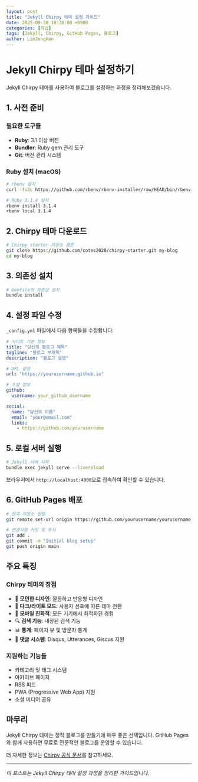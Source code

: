 ```yaml
---
layout: post
title: "Jekyll Chirpy 테마 설정 가이드"
date: 2025-09-30 18:30:00 +0900
categories: [학습]
tags: [Jekyll, Chirpy, GitHub Pages, 블로그]
author: LimJongHan
---
```


# Jekyll Chirpy 테마 설정하기

Jekyll Chirpy 테마를 사용하여 블로그를 설정하는 과정을 정리해보겠습니다.

## 1. 사전 준비

### 필요한 도구들
- **Ruby**: 3.1 이상 버전
- **Bundler**: Ruby gem 관리 도구
- **Git**: 버전 관리 시스템

### Ruby 설치 (macOS)
```bash
# rbenv 설치
curl -fsSL https://github.com/rbenv/rbenv-installer/raw/HEAD/bin/rbenv-installer | bash

# Ruby 3.1.4 설치
rbenv install 3.1.4
rbenv local 3.1.4
```

## 2. Chirpy 테마 다운로드

```bash
# Chirpy starter 저장소 클론
git clone https://github.com/cotes2020/chirpy-starter.git my-blog
cd my-blog
```

## 3. 의존성 설치

```bash
# Gemfile의 의존성 설치
bundle install
```

## 4. 설정 파일 수정

`_config.yml` 파일에서 다음 항목들을 수정합니다:

```yaml
# 사이트 기본 정보
title: "당신의 블로그 제목"
tagline: "블로그 부제목"
description: "블로그 설명"

# URL 설정
url: "https://yourusername.github.io"

# 소셜 정보
github:
  username: your_github_username

social:
  name: "당신의 이름"
  email: "your@email.com"
  links:
    - https://github.com/yourusername
```

## 5. 로컬 서버 실행

```bash
# Jekyll 서버 시작
bundle exec jekyll serve --livereload
```

브라우저에서 `http://localhost:4000`으로 접속하여 확인할 수 있습니다.

## 6. GitHub Pages 배포

```bash
# 원격 저장소 설정
git remote set-url origin https://github.com/yourusername/yourusername.github.io.git

# 변경사항 커밋 및 푸시
git add .
git commit -m "Initial blog setup"
git push origin main
```

## 주요 특징

### Chirpy 테마의 장점
- 🎨 **모던한 디자인**: 깔끔하고 반응형 디자인
- 🌙 **다크/라이트 모드**: 사용자 선호에 따른 테마 전환
- 📱 **모바일 친화적**: 모든 기기에서 최적화된 경험
- 🔍 **검색 기능**: 내장된 검색 기능
- 📊 **통계**: 페이지 뷰 및 방문자 통계
- 💬 **댓글 시스템**: Disqus, Utterances, Giscus 지원

### 지원하는 기능들
- 카테고리 및 태그 시스템
- 아카이브 페이지
- RSS 피드
- PWA (Progressive Web App) 지원
- 소셜 미디어 공유

## 마무리

Jekyll Chirpy 테마는 정적 블로그를 만들기에 매우 좋은 선택입니다. GitHub Pages와 함께 사용하면 무료로 전문적인 블로그를 운영할 수 있습니다.

더 자세한 정보는 [Chirpy 공식 문서](https://github.com/cotes2020/jekyll-theme-chirpy)를 참고하세요.

---

*이 포스트는 Jekyll Chirpy 테마 설정 과정을 정리한 가이드입니다.*
